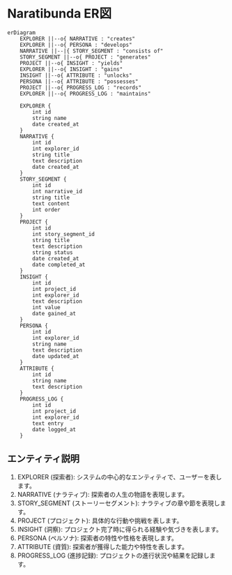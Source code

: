 # Naratibunda ER図

```mermaid
erDiagram
    EXPLORER ||--o{ NARRATIVE : "creates"
    EXPLORER ||--o{ PERSONA : "develops"
    NARRATIVE ||--|{ STORY_SEGMENT : "consists of"
    STORY_SEGMENT ||--o{ PROJECT : "generates"
    PROJECT ||--o{ INSIGHT : "yields"
    EXPLORER ||--o{ INSIGHT : "gains"
    INSIGHT ||--o{ ATTRIBUTE : "unlocks"
    PERSONA ||--o{ ATTRIBUTE : "possesses"
    PROJECT ||--o{ PROGRESS_LOG : "records"
    EXPLORER ||--o{ PROGRESS_LOG : "maintains"

    EXPLORER {
        int id
        string name
        date created_at
    }
    NARRATIVE {
        int id
        int explorer_id
        string title
        text description
        date created_at
    }
    STORY_SEGMENT {
        int id
        int narrative_id
        string title
        text content
        int order
    }
    PROJECT {
        int id
        int story_segment_id
        string title
        text description
        string status
        date created_at
        date completed_at
    }
    INSIGHT {
        int id
        int project_id
        int explorer_id
        text description
        int value
        date gained_at
    }
    PERSONA {
        int id
        int explorer_id
        string name
        text description
        date updated_at
    }
    ATTRIBUTE {
        int id
        string name
        text description
    }
    PROGRESS_LOG {
        int id
        int project_id
        int explorer_id
        text entry
        date logged_at
    }
```

## エンティティ説明

1. EXPLORER (探索者): システムの中心的なエンティティで、ユーザーを表します。
2. NARRATIVE (ナラティブ): 探索者の人生の物語を表現します。
3. STORY_SEGMENT (ストーリーセグメント): ナラティブの章や節を表現します。
4. PROJECT (プロジェクト): 具体的な行動や挑戦を表します。
5. INSIGHT (洞察): プロジェクト完了時に得られる経験や気づきを表します。
6. PERSONA (ペルソナ): 探索者の特性や性格を表現します。
7. ATTRIBUTE (資質): 探索者が獲得した能力や特性を表します。
8. PROGRESS_LOG (進捗記録): プロジェクトの進行状況や結果を記録します。
